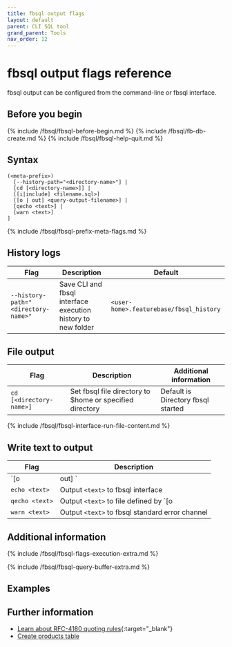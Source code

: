 ```yaml
---
title: fbsql output flags
layout: default
parent: CLI SQL tool
grand_parent: Tools
nav_order: 12
---
```


# fbsql output flags reference

fbsql output can be configured from the command-line or fbsql interface.

## Before you begin

{% include /fbsql/fbsql-before-begin.md %}
{% include /fbsql/fb-db-create.md %}
{% include /fbsql/fbsql-help-quit.md %}

## Syntax

```
(<meta-prefix>)
  [--history-path="<directory-name>"] |
  [cd [<directory-name>]] |
  [[i|include] <filename.sql>]
  [[o | out] <query-output-filename>] |
  [qecho <text>] |
  [warn <text>]
]
```

{% include /fbsql/fbsql-prefix-meta-flags.md %}

## History logs

| Flag | Description | Default |
|---|---|---|
| `--history-path="<directory-name>"` | Save CLI and fbsql interface execution history to new folder | `<user-home>.featurebase/fbsql_history` |

## File output

| Flag | Description | Additional information |
|---|---|---|
| `cd [<directory-name>]` | Set fbsql file directory to $home or specified directory | Default is Directory fbsql started |
{% include /fbsql/fbsql-interface-run-file-content.md %}

## Write text to output

| Flag | Description |
|---|---|
| `[o | out] <query-output-filename>` | Define existing file to output query results |
| `echo <text>` | Output `<text>` to fbsql interface |
| `qecho <text>` | Output `<text>` to file defined by `\[o|output <output-filename>]` |
| `warn <text>` | Output `<text>` to fbsql standard error channel |

## Additional information

{% include /fbsql/fbsql-flags-execution-extra.md %}

{% include /fbsql/fbsql-query-buffer-extra.md %}

## Examples

## Further information

* [Learn about RFC-4180 quoting rules](https://www.rfc-editor.org/rfc/rfc4180){:target="_blank"}
* [Create products table](/docs/sql-guide/statements/statement-table-create#create-table-with-decimal-data-type)
